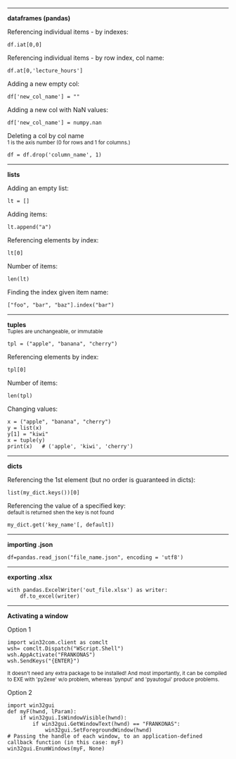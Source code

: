 -------------------------------------------------------------------------------
**dataframes (pandas)**

Referencing individual items - by indexes:

    df.iat[0,0]
    
Referencing individual items - by row index, col name:

    df.at[0,'lecture_hours']
    
Adding a new empty col:

    df['new_col_name'] = ""
    
Adding a new col with NaN values:

    df['new_col_name'] = numpy.nan
    
Deleting a col by col name  
<sup>1 is the axis number (0 for rows and 1 for columns.)</sup>

    df = df.drop('column_name', 1)

----------------------------------------------------------------------------
**lists**

Adding an empty list:

    lt = []

Adding items:

    lt.append("a")

Referencing elements by index:

    lt[0]

Number of items:

    len(lt)

Finding the index given item name:

    ["foo", "bar", "baz"].index("bar")

----------------------------------------------------------------------------
**tuples**  
<sup>Tuples are unchangeable, or immutable</sup>

    tpl = ("apple", "banana", "cherry")

Referencing elements by index:

    tpl[0]

Number of items:
    
    len(tpl)

Changing values:

    x = ("apple", "banana", "cherry")
    y = list(x)
    y[1] = "kiwi"
    x = tuple(y)
    print(x)   # ('apple', 'kiwi', 'cherry')

----------------------------------------------------------------------------
**dicts**

Referencing the 1st element (but no order is guaranteed in dicts):

    list(my_dict.keys())[0]
    
Referencing the value of a specified key:  
<sup>default is returned shen the key is not found</sup>

    my_dict.get('key_name'[, default])

----------------------------------------------------------------------------
**importing .json**

    df=pandas.read_json("file_name.json", encoding = 'utf8')
    
----------------------------------------------------------------------------
**exporting .xlsx**

    with pandas.ExcelWriter('out_file.xlsx') as writer:
        df.to_excel(writer)

----------------------------------------------------------------------------
**Activating a window**

Option 1

    import win32com.client as comclt
    wsh= comclt.Dispatch("WScript.Shell")
    wsh.AppActivate("FRANKONAS")
    wsh.SendKeys("{ENTER}") 
<sup>It doesn't need any extra package to be installed! And most importantly, it can be compiled to EXE with 'py2exe' w/o problem, whereas 'pynput' and 'pyautogui' produce problems. </sup>


Option 2

    import win32gui
    def myF(hwnd, lParam):
        if win32gui.IsWindowVisible(hwnd):
            if win32gui.GetWindowText(hwnd) == "FRANKONAS":
                win32gui.SetForegroundWindow(hwnd)
    # Passing the handle of each window, to an application-defined callback function (in this case: myF)
    win32gui.EnumWindows(myF, None)
